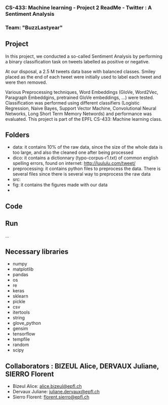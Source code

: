 ### CS-433: Machine learning - Project 2 ReadMe - Twitter : A Sentiment Analysis
### Team: "BuzzLastyear" 

## Project 
In this project, we conducted a so-called Sentiment Analysis by performing a binary classification task on tweets labelled as positive or negative. 

At our disposal, a 2.5 M tweets data base with balanced classes. Smiley placed as the end of each tweet were initially used to label each tweet and were then removed.

Various Preprocessing techniques, Word Embeddings (GloVe, Word2Vec, Paragraph Embeddgins, pretrained GloVe embeddings, ...) were tested. Classification was performed using different classifiers (Logistic Regression, Naive Bayes, Support Vector Machine, Convolutional Neural Networks, Long Short Term Memory Networds) and performance was evaluated.
This project is part of the EPFL CS-433: Machine learning class.

## Folders
* data: it contains 10% of the raw data, since the size of the whole data is too large, and also the cleaned one after being processed
* dico: it contains a dictionnary (typo-corpus-r1.txt) of common english spelling errors, found on internet: http://luululu.com/tweet/
* preprocessing: it contains python files to preprocess the data. There is several files since there is several way to preprocess the raw data
* src: 
* fig: it contains the figures made with our data
* 

## Code  


## Run
...

## Necessary libraries
* numpy
* matplotlib
* pandas
* os
* re
* keras
* sklearn
* pickle
* csv
* itertools
* string
* glove_python 
* gensim
* tensorflow
* tempfile
* random
* scipy

## Collaborators : BIZEUL Alice, DERVAUX Juliane, SIERRO Florent
* Bizeul Alice:	 	alice.bizeul@epfl.ch
* Dervaux Juliane:	juliane.dervaux@epfl.ch
* Sierro Florent:	florent.sierro@epfl.ch
